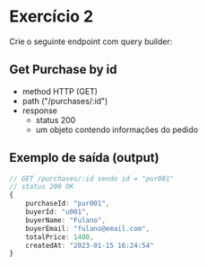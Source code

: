 # Exercício 2
Crie o seguinte endpoint com query builder:

## Get Purchase by id
- method HTTP (GET)
- path ("/purchases/:id")
- response
  - status 200
  - um objeto contendo informações do pedido

## Exemplo de saída (output)
```typescript
// GET /purchases/:id sendo id = "pur001"
// status 200 OK
{
    purchaseId: "pur001",
    buyerId: "u001",
    buyerName: "Fulano",
    buyerEmail: "fulano@email.com",
    totalPrice: 1400,
    createdAt: "2023-01-15 16:24:54"
}
```
